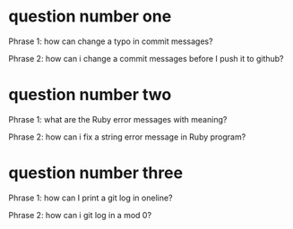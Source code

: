 # question number one
  
  
  Phrase 1: how can change a typo in commit messages?

  Phrase 2: how can i change a commit messages before I push it to github?

  # question number two
   Phrase 1: what are the Ruby error  messages with meaning?

  Phrase 2: how can i fix a string error message in Ruby program?

  # question number three

 Phrase 1: how can I print a git log  in oneline?
   
 Phrase 2: how can i git log in a mod 0?



  

